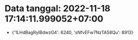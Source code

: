 # Data tanggal: 2022-11-18 17:14:11.999052+07:00

* {'1LHdBagRylBdwzG4': 6240, 'sNfvEFw7NzTA58Qu': 8913}
